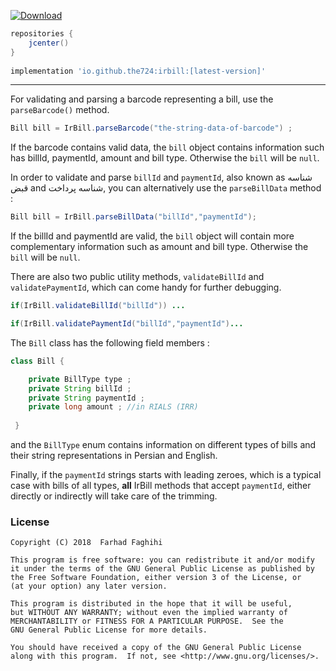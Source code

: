 [ ![Download](https://api.bintray.com/packages/farhad/maven/irbill/images/download.svg) ](https://bintray.com/farhad/maven/irbill/_latestVersion)

```groovy
repositories {
	jcenter()
}
	
implementation 'io.github.the724:irbill:[latest-version]'
```
---

For validating and parsing a barcode representing a bill, use the `parseBarcode()` method. 
```java
Bill bill = IrBill.parseBarcode("the-string-data-of-barcode") ;
```
If the barcode contains valid data, the `bill` object contains information such has billId, paymentId, amount and bill type. Otherwise the `bill` will be `null`.

In order to validate and parse `billId` and `paymentId`, also known as شناسه قبض  and  شناسه پرداخت, you can alternatively use the `parseBillData` method :

```java
Bill bill = IrBill.parseBillData("billId","paymentId");
```
If the billId and paymentId are valid, the `bill` object will contain more complementary information such as amount and bill type. Otherwise the `bill` will be `null`.

There are also two public utility methods, `validateBillId` and `validatePaymentId`, which can come handy for further debugging.

```java
if(IrBill.validateBillId("billId")) ...

if(IrBill.validatePaymentId("billId","paymentId")...
```

The `Bill` class has the following field members :

``` java
class Bill {

    private BillType type ;
    private String billId ;
    private String paymentId ;
    private long amount ; //in RIALS (IRR)
    
 }   
```

and the `BillType` enum contains information on different types of bills and their string representations in Persian and English.
<br/>

Finally, if the `paymentId` strings starts with leading zeroes, which is a typical case with bills of all types, **all** IrBill methods that accept `paymentId`, either directly or indirectly will take care of the trimming.

### License

    Copyright (C) 2018  Farhad Faghihi

    This program is free software: you can redistribute it and/or modify
    it under the terms of the GNU General Public License as published by
    the Free Software Foundation, either version 3 of the License, or
    (at your option) any later version.

    This program is distributed in the hope that it will be useful,
    but WITHOUT ANY WARRANTY; without even the implied warranty of
    MERCHANTABILITY or FITNESS FOR A PARTICULAR PURPOSE.  See the
    GNU General Public License for more details.

    You should have received a copy of the GNU General Public License
    along with this program.  If not, see <http://www.gnu.org/licenses/>.